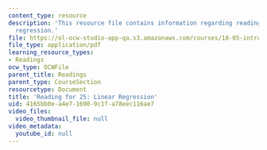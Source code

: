 ```yaml
---
content_type: resource
description: 'This resource file contains information regarding reading for 25: linear
  regression.'
file: https://ol-ocw-studio-app-qa.s3.amazonaws.com/courses/18-05-introduction-to-probability-and-statistics-spring-2014/4165bb0ea4e716909c1fa78eec116ae7_MIT18_05S14_Reading25.pdf
file_type: application/pdf
learning_resource_types:
- Readings
ocw_type: OCWFile
parent_title: Readings
parent_type: CourseSection
resourcetype: Document
title: 'Reading for 25: Linear Regression'
uid: 4165bb0e-a4e7-1690-9c1f-a78eec116ae7
video_files:
  video_thumbnail_file: null
video_metadata:
  youtube_id: null
---
```

